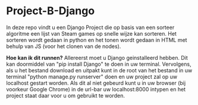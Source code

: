 # Project-B-Django

In deze repo vindt u een Django Project die op basis van een sorteer algoritme een lijst van Steam games op snelle wijze kan sorteren.
Het sorteren wordt gedaan in python en het tonen wordt gedaan in HTML met behulp van JS (voor het clonen van de nodes).

<b>Hoe kan ik dit runnen?</b>
Allereerst moet u Django geinstalleerd hebben. Dit kan doormiddel van "pip install Django" te doen in uw terminal.
Vervolgens, als u het bestand download en uitpakt kunt in de root van het bestand in uw terminal "python manage.py runserver" doen en uw project zal op uw localhost gestart worden.
Als dit al niet gebeurd kunt u in uw browser (bij voorkeur Google Chrome) in de url-bar uw localhost:8000 intypen en het project staat daar voor u om gebruikt te worden.
